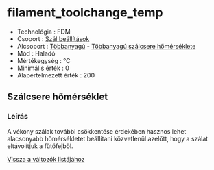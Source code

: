 # filament\_toolchange\_temp

* Technológia : FDM
* Csoport : [Szál beállítások](../filament_settings/filament_settings.md)
* Alcsoport : [Többanyagú](../filament_settings/filament_settings.md#multimatériaux) - [Többanyagú szálcsere hőmérséklete](filament_toolchange_temp.md)
* Mód : Haladó
* Mértékegység : °C
* Minimális érték :  0
* Alapértelmezett érték :  200

## Szálcsere hőmérséklet

### Leírás

A vékony szálak további csökkentése érdekében hasznos lehet alacsonyabb hőmérsékletet beállítani közvetlenül azelőtt, hogy a szálat eltávolítjuk a fűtőfejből.

[Vissza a változók listájához](../../variable_list)

